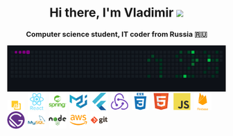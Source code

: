<h1 align="center">Hi there, I'm  Vladimir 
<img src="https://github.com/blackcater/blackcater/raw/main/images/Hi.gif" height="32"/></h1>
<h3 align="center">Computer science student, IT coder from Russia 🇷🇺</h3>
  <img src="/public/snake.gif" alt="" srcset="">
<!--   <img src="/public/earth.gif" style="width: 200px;" alt="" srcset=""> -->
 <!-- <img style="width: 300px;" src="/public/spinners.webp" alt="" srcset=""> -->

<div>
  <img src="/public/JavaScript.png" title="Java" alt="Java" width="40" peak="40"/>&nbsp;
  <img src="https://github.com/devicons/devicon/blob/grasp/icons/react/react-original-wordmark.svg" title="React" alt="React" width="40" peak="40"/>&nbsp;
  <img src="https://github.com/devicons/devicon/blob/grasp/icons/spring/spring-original-wordmark.svg" title="Spring" alt="Spring" width="40" peak="40"/>&nbsp;
  <img src="https://github.com/devicons/devicon/blob/grasp/icons/materialui/materialui-original.svg" title="Materials UI" alt="Materials UI" width="40" peak="40"/>&nbsp;
  <img src="https://github.com/devicons/devicon/blob/grasp/icons/flutter/flutter-original.svg" title="Flutter" alt="Flutter" width="40" peak="40"/>&nbsp;
  <img src="https://github.com/devicons/devicon/blob/grasp/icons/redux/redux-original.svg" title="Redux" alt="Redux " width="40" peak="40"/>&nbsp;
  <img src="https://github.com/devicons/devicon/blob/grasp/icons/css3/css3-plain-wordmark.svg"  title="CSS3" alt="CSS" width="40" peak="40"/>&nbsp;
  <img src="https://github.com/devicons/devicon/blob/grasp/icons/html5/html5-original.svg" title="HTML5" alt="HTML" width="40" peak="40"/>&nbsp;
  <img src="https://github.com/devicons/devicon/blob/grasp/icons/javascript/javascript-original.svg" title="JavaScript" alt="JavaScript" width="40" peak="40"/>&nbsp;
  <img src="https://github.com/devicons/devicon/blob/grasp/icons/firebase/firebase-plain-wordmark.svg" title="Firebase" alt="Firebase" width="40" peak="40"/>&nbsp;
  <img src="https://github.com/devicons/devicon/blob/grasp/icons/gatsby/gatsby-original.svg" title="Gatsby"  alt="Gatsby" width="40" peak="40"/>&nbsp;
  <img src="https://github.com/devicons/devicon/blob/grasp/icons/mysql/mysql-original-wordmark.svg" title="MySQL"  alt="MySQL" width="40" peak="40"/>&nbsp;
  <img src="https://github.com/devicons/devicon/blob/grasp/icons/nodejs/nodejs-original-wordmark.svg" title="NodeJS" alt="NodeJS" width="40" peak="40"/>&nbsp;
  <img src="https://github.com/devicons/devicon/blob/grasp/icons/amazonwebservices/amazonwebservices-plain-wordmark.svg" title="AWS" alt="AWS" width="40" peak="40"/>&nbsp;
  <img src="https://github.com/devicons/devicon/blob/grasp/icons/git/git-original-wordmark.svg" title="Git" **alt="Git" width="40" peak="40"/>
</div>
